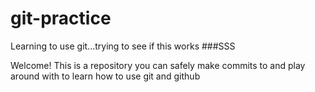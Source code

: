 # git-practice

Learning to use git...trying to see if this works ###SSS

Welcome! This is a repository you can safely make commits to and play around with to learn how to use git and github	
